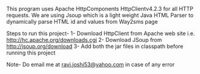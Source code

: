 This program uses Apache HttpComponents HttpClientv4.2.3 for all HTTP requests.
We are using Jsoup which is a light weight Java HTML Parser to dynamically parse HTML id and values from Way2sms page


Steps to run this project-
1- Download HttpClient from Apache web site i.e. http://hc.apache.org/downloads.cgi
2- Download JSoup from http://jsoup.org/download
3- Add both the jar files in classpath before running this project


Note- Do email me at ravi.joshi53@yahoo.com in case of any error